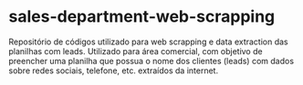 # sales-department-web-scrapping
Repositório de códigos utilizado para web scrapping e data extraction das planilhas com leads. Utilizado para área comercial, com objetivo de preencher uma planilha que possua o nome dos clientes (leads) com dados sobre redes sociais, telefone, etc. extraídos da internet.
